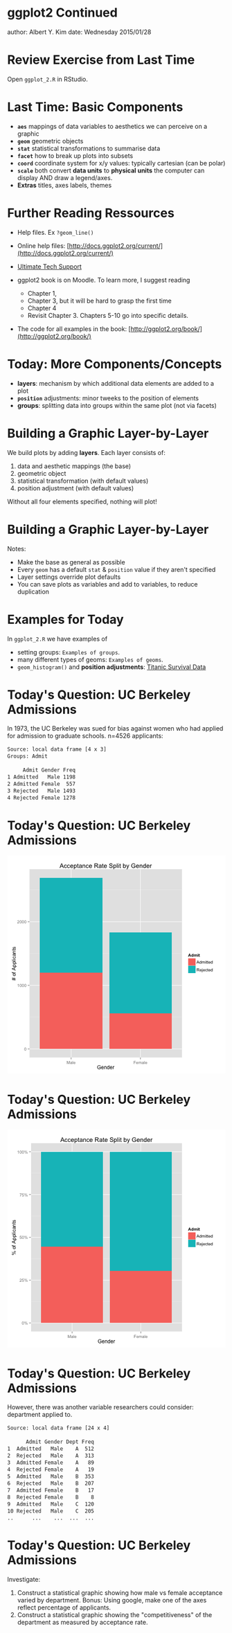 ggplot2 Continued
========================================================
author: Albert Y. Kim
date: Wednesday 2015/01/28





Review Exercise from Last Time
========================================================
Open `ggplot_2.R` in RStudio.




Last Time: Basic Components
========================================================

* **`aes`** mappings of data variables to aesthetics we can perceive on a graphic
* **`geom`** geometric objects
* **`stat`** statistical transformations to summarise data
* **`facet`** how to break up plots into subsets
* **`coord`** coordinate system for x/y values: typically cartesian (can be polar)
* **`scale`** both convert **data units** to **physical units** the computer can display AND draw a legend/axes.
* **Extras** titles, axes labels, themes



Further Reading Ressources
========================================================
* Help files.  Ex `?geom_line()`
* Online help files: [http://docs.ggplot2.org/current/](http://docs.ggplot2.org/current/)
* [Ultimate Tech Support](http://xkcd.com/627/)

* ggplot2 book is on Moodle.  To learn more, I suggest reading
    + Chapter 1,
    + Chapter 3, but it will be hard to grasp the first time
    + Chapter 4
    + Revisit Chapter 3. Chapters  5-10 go into specific details.
* The code for all examples in the book: [http://ggplot2.org/book/](http://ggplot2.org/book/)



Today:  More Components/Concepts
========================================================
* **layers**: mechanism by which additional data elements are added to a plot
* **`position`** adjustments: minor tweeks to the position of elements
* **groups**: splitting data into groups within the same plot (not via facets)



Building a Graphic Layer-by-Layer
========================================================
We build plots by adding **layers**. Each layer consists of:

1. data and aesthetic mappings (the base)
2. geometric object
3. statistical transformation (with default values)
4. position adjustment (with default values)

Without all four elements specified, nothing will plot!

Building a Graphic Layer-by-Layer
========================================================

Notes:

* Make the base as general as possible
* Every `geom` has a default `stat` & `position` value if they aren't specified
* Layer settings override plot defaults
* You can save plots as variables and add to variables, to reduce duplication




Examples for Today
========================================================
In `ggplot_2.R` we have examples of

* setting groups: `Examples of groups`.
* many different types of geoms: `Examples of geoms`.
* `geom_histogram()` and **position adjustments**: [Titanic Survival Data](https://www.youtube.com/watch?v=zisjRgcuL9k)




Today's Question: UC Berkeley Admissions
========================================================

In 1973, the UC Berkeley was sued for bias against women who had applied for admission to graduate schools.  n=4526 applicants:

```
Source: local data frame [4 x 3]
Groups: Admit

     Admit Gender Freq
1 Admitted   Male 1198
2 Admitted Female  557
3 Rejected   Male 1493
4 Rejected Female 1278
```





Today's Question: UC Berkeley Admissions
========================================================

![plot of chunk unnamed-chunk-3](ggplot_2-figure/unnamed-chunk-3-1.png) 



Today's Question: UC Berkeley Admissions
========================================================

![plot of chunk unnamed-chunk-4](ggplot_2-figure/unnamed-chunk-4-1.png) 



Today's Question: UC Berkeley Admissions
========================================================

However, there was another variable researchers could consider: department applied to.


```
Source: local data frame [24 x 4]

      Admit Gender Dept Freq
1  Admitted   Male    A  512
2  Rejected   Male    A  313
3  Admitted Female    A   89
4  Rejected Female    A   19
5  Admitted   Male    B  353
6  Rejected   Male    B  207
7  Admitted Female    B   17
8  Rejected Female    B    8
9  Admitted   Male    C  120
10 Rejected   Male    C  205
..      ...    ...  ...  ...
```



Today's Question: UC Berkeley Admissions
========================================================

Investigate:

1. Construct a statistical graphic showing how male vs female acceptance varied by department.  Bonus:  Using google, make one of the axes reflect percentage of applicants.
2. Construct a statistical graphic showing the "competitiveness" of the department as measured by acceptance rate.

